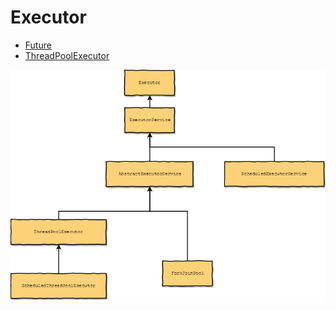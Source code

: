 # Executor

- [Future](future.md)
- [ThreadPoolExecutor](thread-pool-executor.md)

![executor](./images/executor.png)